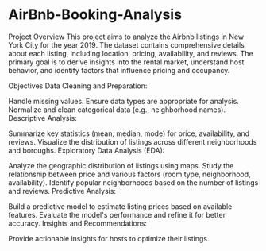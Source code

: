 # AirBnb-Booking-Analysis
Project Overview
This project aims to analyze the Airbnb listings in New York City for the year 2019. The dataset contains comprehensive details about each listing, including location, pricing, availability, and reviews. The primary goal is to derive insights into the rental market, understand host behavior, and identify factors that influence pricing and occupancy.

Objectives
Data Cleaning and Preparation:

Handle missing values.
Ensure data types are appropriate for analysis.
Normalize and clean categorical data (e.g., neighborhood names).
Descriptive Analysis:

Summarize key statistics (mean, median, mode) for price, availability, and reviews.
Visualize the distribution of listings across different neighborhoods and boroughs.
Exploratory Data Analysis (EDA):

Analyze the geographic distribution of listings using maps.
Study the relationship between price and various factors (room type, neighborhood, availability).
Identify popular neighborhoods based on the number of listings and reviews.
Predictive Analysis:

Build a predictive model to estimate listing prices based on available features.
Evaluate the model's performance and refine it for better accuracy.
Insights and Recommendations:

Provide actionable insights for hosts to optimize their listings.

